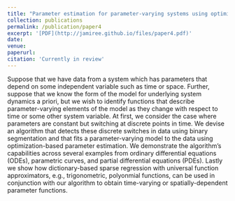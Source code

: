 ```yaml
---
title: "Parameter estimation for parameter-varying systems using optimization and sparse regression."
collection: publications
permalink: /publication/paper4
excerpt: '[PDF](http://jamiree.github.io/files/paper4.pdf)'
date: 
venue:
paperurl: 
citation: 'Currently in review'
---
```


Suppose that we have data from a system which has parameters that depend on some independent
variable such as time or space. Further, suppose that we know the form of the model for underlying
system dynamics a priori, but we wish to identify functions that describe parameter-varying elements
of the model as they change with respect to time or some other system variable. At first, we consider
the case where parameters are constant but switching at discrete points in time. We devise an algorithm
that detects these discrete switches in data using binary segmentation and that fits a parameter-varying
model to the data using optimization-based parameter estimation. We demonstrate the algorithm’s
capabilities across several examples from ordinary differential equations (ODEs), parametric curves,
and partial differential equations (PDEs). Lastly we show how dictionary-based sparse regression
with universal function approximators, e.g., trigonometric, polyonmial functions, can be used in
conjunction with our algorithm to obtain time-varying or spatially-dependent parameter functions.
